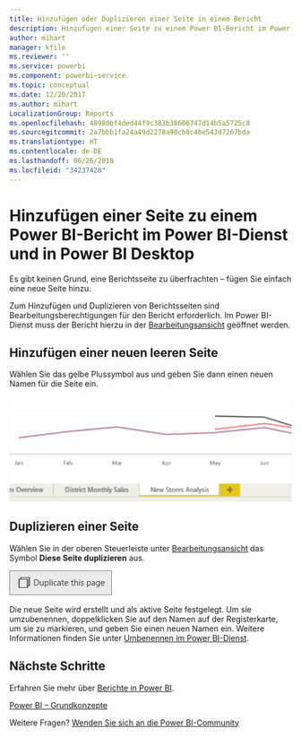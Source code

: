 ```yaml
---
title: Hinzufügen oder Duplizieren einer Seite in einem Bericht
description: Hinzufügen einer Seite zu einem Power BI-Bericht im Power BI-Dienst und in Power BI Desktop
author: mihart
manager: kfile
ms.reviewer: ''
ms.service: powerbi
ms.component: powerbi-service
ms.topic: conceptual
ms.date: 12/20/2017
ms.author: mihart
LocalizationGroup: Reports
ms.openlocfilehash: 48980bf4ded44f9c383b38606747d14b5a5725c8
ms.sourcegitcommit: 2a7bbb1fa24a49d2278a90cb0c4be543d7267bda
ms.translationtype: HT
ms.contentlocale: de-DE
ms.lasthandoff: 06/26/2018
ms.locfileid: "34237428"
---
```

# <a name="add-a-page-to-a-power-bi-report-in-power-bi-service-and-power-bi-desktop"></a>Hinzufügen einer Seite zu einem Power BI-Bericht im Power BI-Dienst und in Power BI Desktop
Es gibt keinen Grund, eine Berichtsseite zu überfrachten – fügen Sie einfach eine neue Seite hinzu. 

Zum Hinzufügen und Duplizieren von Berichtsseiten sind Bearbeitungsberechtigungen für den Bericht erforderlich. Im Power BI-Dienst muss der Bericht hierzu in der [Bearbeitungsansicht](service-reading-view-and-editing-view.md) geöffnet werden. 

## <a name="add-a-new-blank-page"></a>Hinzufügen einer neuen leeren Seite
Wählen Sie das gelbe Plussymbol aus und geben Sie dann einen neuen Namen für die Seite ein.  

![](media/power-bi-report-add-page/reorderpages2.gif)

## <a name="duplicate-a-page"></a>Duplizieren einer Seite
Wählen Sie in der oberen Steuerleiste unter [Bearbeitungsansicht](service-interact-with-a-report-in-editing-view.md) das Symbol **Diese Seite duplizieren** aus.

![](media/power-bi-report-add-page/pbi_duplicate.png)

Die neue Seite wird erstellt und als aktive Seite festgelegt. Um sie umzubenennen, doppelklicken Sie auf den Namen auf der Registerkarte, um sie zu markieren, und geben Sie einen neuen Namen ein.  Weitere Informationen finden Sie unter [Umbenennen im Power BI-Dienst](service-rename.md).

## <a name="next-steps"></a>Nächste Schritte
Erfahren Sie mehr über [Berichte in Power BI](service-reports.md).

[Power BI – Grundkonzepte](service-basic-concepts.md)

Weitere Fragen? [Wenden Sie sich an die Power BI-Community](http://community.powerbi.com/)

